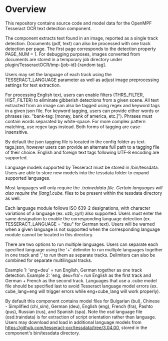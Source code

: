 # Overview

This repository contains source code and model data for the OpenMPF Tesseract
OCR text detection component.

The component extracts text found in an image, reported as a single track detection.
Documents (pdf, text) can also be processed with one track detection per page. The first page
corresponds to the detection property PAGE_NUM = 1. For debugging purposes, images converted
from documents are stored in a temporary job directory under
plugin/TesseractOCR/tmp-[job-id]-[random tag].

Users may set the language of each track using the TESSERACT_LANGUAGE parameter
as well as adjust image preprocessing settings for text extraction.

For processing English text, users can enable filters (THRS_FILTER, HIST_FILTER)
to eliminate gibberish detections from a given scene. All text extracted from
an image can also be tagged using regex and keyword tags in a given json file.
For keyword tagging, users can provide either words or phrases
(ex. "bank-tag: [money, bank of america, etc.]"). Phrases must contain
words separated by white-space. For more complex pattern matching, use regex tags
instead. Both forms of tagging are case-insensitive.

By default the json tagging file is located in the config folder as text-tags.json,
however users can provide an alternate full path to a tagging file of their choice.
English and foreign text tags following UTF-8 encoding are supported.


Language models supported by Tesseract must be stored in /bin/tessdata.
Users are able to store new models into the tessdata folder to expand
supported languages.

Most languages will only require the *.traineddata file. Certain languages will
also require the [lang].cube.* files to be present within the tessdata directory as well.

Each language module follows ISO 639-2 designations, with character variations
of a language (ex. uzb_cyrl) also supported. Users must enter the same designation
to enable the corresponding language detection (ex. TESSERACT_LANGUAGE = "deu"
for German text). Users will be warned when a given language is not supported when the
corresponding language module cannot be located in this directory.

There are two options to run multiple languages. Users can separate each
specified language using the '+' delimiter to run multiple languages
together in one track and ',' to run them as separate tracks. Delimiters
can also be combined for separate multilingual tracks.

Example 1: 'eng+deu' = run English, German together as one track detection.
Example 2: 'eng, deu+fra'= run English as the first track and German + French
as the second track. Languages that use a .cube model file should be specified
last to avoid Tesseract language model errors (ex. cube_lang+eng will trigger errors
while eng+cube_lang will work properly).


By default this component contains model files for Bulgarian (bul),
Chinese - Simplified (chi_sim), German (deu), English (eng), French (fra), Pashto (pus),
Russian (rus), and Spanish (spa). Note the osd language file (osd.traindata) is
for extraction of script orientation rather than language. Users may download and
load in additional language models from https://github.com/tesseract-ocr/tessdata/tree/3.04.00,
stored in the component's bin/tessdata directory.

